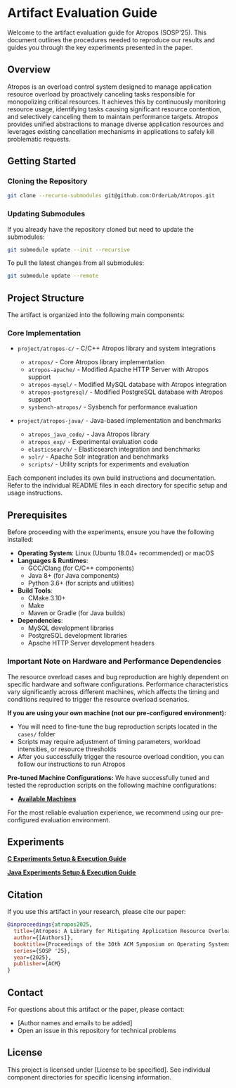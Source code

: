 # Artifact Evaluation Guide

Welcome to the artifact evaluation guide for Atropos (SOSP'25). This document outlines the procedures needed to reproduce our results and guides you through the key experiments presented in the paper.

## Overview

Atropos is an overload control system designed to manage application resource overload by proactively canceling tasks responsible for monopolizing critical resources. It achieves this by continuously monitoring resource usage, identifying tasks causing significant resource contention, and selectively canceling them to maintain performance targets. Atropos provides unified abstractions to manage diverse application resources and leverages existing cancellation mechanisms in applications to safely kill problematic requests. 



## Getting Started

### Cloning the Repository

```bash
git clone --recurse-submodules git@github.com:OrderLab/Atropos.git
```

### Updating Submodules

If you already have the repository cloned but need to update the submodules:

```bash
git submodule update --init --recursive
```

To pull the latest changes from all submodules:

```bash
git submodule update --remote
```

## Project Structure

The artifact is organized into the following main components:

### Core Implementation
- `project/atropos-c/` - C/C++ Atropos library and system integrations
  - `atropos/` - Core Atropos library implementation
  - `atropos-apache/` - Modified Apache HTTP Server with Atropos support
  - `atropos-mysql/` - Modified MySQL database with Atropos integration
  - `atropos-postgresql/` - Modified PostgreSQL database with Atropos support
  - `sysbench-atropos/` - Sysbench for performance evaluation

- `project/atropos-java/` - Java-based implementation and benchmarks
  - `atropos_java_code/` - Java Atropos library
  - `atropos_exp/` - Experimental evaluation code
  - `elasticsearch/` - Elasticsearch integration and benchmarks
  - `solr/` - Apache Solr integration and benchmarks
  - `scripts/` - Utility scripts for experiments and evaluation

Each component includes its own build instructions and documentation. Refer to the individual README files in each directory for specific setup and usage instructions.

## Prerequisites

Before proceeding with the experiments, ensure you have the following installed:

- **Operating System**: Linux (Ubuntu 18.04+ recommended) or macOS
- **Languages & Runtimes**:
  - GCC/Clang (for C/C++ components)
  - Java 8+ (for Java components)
  - Python 3.6+ (for scripts and utilities)
- **Build Tools**:
  - CMake 3.10+
  - Make
  - Maven or Gradle (for Java builds)
- **Dependencies**:
  - MySQL development libraries
  - PostgreSQL development libraries
  - Apache HTTP Server development headers

### Important Note on Hardware and Performance Dependencies

The resource overload cases and bug reproduction are highly dependent on specific hardware and software configurations. Performance characteristics vary significantly across different machines, which affects the timing and conditions required to trigger the resource overload scenarios.

**If you are using your own machine (not our pre-configured environment):**
- You will need to fine-tune the bug reproduction scripts located in the `cases/` folder
- Scripts may require adjustment of timing parameters, workload intensities, or resource thresholds
- After you successfully trigger the resource overload condition, you can follow our instructions to run Atropos

**Pre-tuned Machine Configurations:**
We have successfully tuned and tested the reproduction scripts on the following machine configurations:
- **[Available Machines](https://github.com/OrderLab/Atropos/tree/main/project/machines.md)**

For the most reliable evaluation experience, we recommend using our pre-configured evaluation environment.

## Experiments

**[C Experiments Setup & Execution Guide](https://github.com/OrderLab/Atropos/blob/main/project/atropos-c/README.md)**

**[Java Experiments Setup & Execution Guide](https://github.com/easonycliu/AutoCancelProject/blob/master/README.md)**


## Citation

If you use this artifact in your research, please cite our paper:

```bibtex
@inproceedings{atropos2025,
  title={Atropos: A Library for Mitigating Application Resource Overload},
  author={[Authors]},
  booktitle={Proceedings of the 30th ACM Symposium on Operating Systems Principles},
  series={SOSP '25},
  year={2025},
  publisher={ACM}
}
```

## Contact

For questions about this artifact or the paper, please contact:
- [Author names and emails to be added]
- Open an issue in this repository for technical problems

## License

This project is licensed under [License to be specified]. See individual component directories for specific licensing information.
